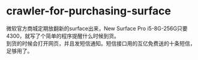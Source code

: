 # crawler-for-purchasing-surface

微软官方商城定期放翻新的surface出来，New Surface Pro i5-8G-256G只要4300，就写了个简单的程序提醒什么时候到货。  
到货的时候会打开网页，并且发短信通知。短信接口用的互亿免费送的十条短信，足够用了。
